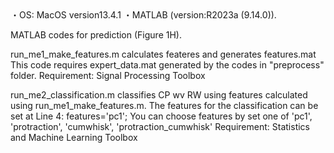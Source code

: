 <Computing environment>
・OS: MacOS version13.4.1
・MATLAB (version:R2023a (9.14.0)).

MATLAB codes for prediction (Figure 1H).

run_me1_make_features.m
calculates feateres and generates features.mat
This code requires expert_data.mat generated by the codes in "preprocess" folder.
Requirement: Signal Processing Toolbox

run_me2_classification.m
classifies CP wv RW using features calculated using run_me1_make_features.m.
The features for the classification can be set at Line 4:
features='pc1';
You can choose features by set one of 'pc1', 'protraction', 'cumwhisk', 'protraction_cumwhisk'
Requirement: Statistics and Machine Learning Toolbox